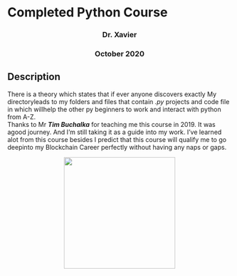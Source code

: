 # Completed Python Course

<div style="text-align:center">
    <h3>Dr. Xavier</h3>
</div>
<div style="text-align:center">
    <h3>October 2020</h3>
</div>
<h2><strong>Description</strong></h2>
<div>
    <p>There is a theory which states that if ever anyone discovers exactly My directoryleads to my folders and files that contain <em>.py</em> projects and code file in which willhelp the other py beginners to work and interact with python from A-Z.<br>    
Thanks to Mr <strong><em>Tim Buchalka</em></strong> for teaching me this course in 2019.  It was agood journey.  And I’m still taking it as a guide into my work.  I’ve learned alot from this course besides I predict that this course will qualify me to go deepinto my Blockchain Career perfectly without having any naps or gaps.</p>

<div style="text-align:center">
    <img src="https://user-images.githubusercontent.com/72295771/95022120-83605180-0675-11eb-8e6c-310fb392a267.png", width="250", height="250" />
</div>
